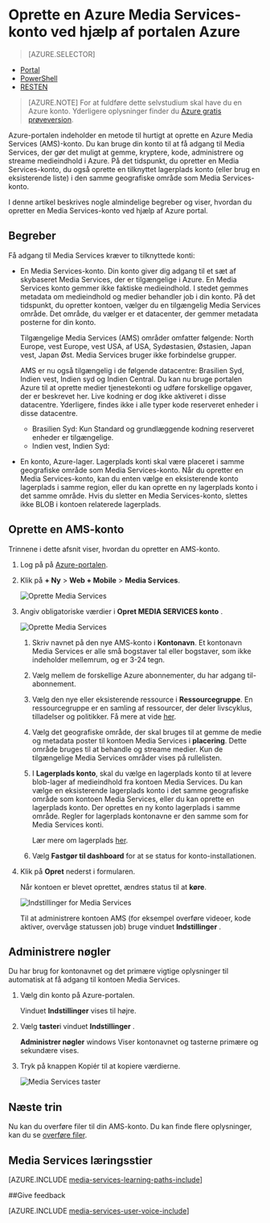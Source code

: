 <properties
    pageTitle=" Oprette en Azure Media Services-konto ved hjælp af Azure portal | Microsoft Azure"
    description="Dette selvstudium vejleder dig gennem trinnene til at oprette en Azure Media Services-konto ved hjælp af Azure portal."
    services="media-services"
    documentationCenter=""
    authors="Juliako"
    manager="erikre"
    editor=""/>

<tags
    ms.service="media-services"
    ms.workload="media"
    ms.tgt_pltfrm="na"
    ms.devlang="na"
    ms.topic="get-started-article"
    ms.date="10/24/2016"
    ms.author="juliako"/>


# <a name="create-an-azure-media-services-account-using-the-azure-portal"></a>Oprette en Azure Media Services-konto ved hjælp af portalen Azure

> [AZURE.SELECTOR]
- [Portal](media-services-portal-create-account.md)
- [PowerShell](media-services-manage-with-powershell.md)
- [RESTEN](http://msdn.microsoft.com/library/azure/dn194267.aspx)

> [AZURE.NOTE] For at fuldføre dette selvstudium skal have du en Azure konto. Yderligere oplysninger finder du [Azure gratis prøveversion](https://azure.microsoft.com/pricing/free-trial/). 

Azure-portalen indeholder en metode til hurtigt at oprette en Azure Media Services (AMS)-konto. Du kan bruge din konto til at få adgang til Media Services, der gør det muligt at gemme, kryptere, kode, administrere og streame medieindhold i Azure. På det tidspunkt, du opretter en Media Services-konto, du også oprette en tilknyttet lagerplads konto (eller brug en eksisterende liste) i den samme geografiske område som Media Services-konto.

I denne artikel beskrives nogle almindelige begreber og viser, hvordan du opretter en Media Services-konto ved hjælp af Azure portal.

## <a name="concepts"></a>Begreber

Få adgang til Media Services kræver to tilknyttede konti:

- En Media Services-konto. Din konto giver dig adgang til et sæt af skybaseret Media Services, der er tilgængelige i Azure. En Media Services konto gemmer ikke faktiske medieindhold. I stedet gemmes metadata om medieindhold og medier behandler job i din konto. På det tidspunkt, du opretter kontoen, vælger du en tilgængelig Media Services område. Det område, du vælger er et datacenter, der gemmer metadata posterne for din konto.

    Tilgængelige Media Services (AMS) områder omfatter følgende: North Europe, vest Europe, vest USA, af USA, Sydøstasien, Østasien, Japan vest, Japan Øst. Media Services bruger ikke forbindelse grupper.
    
    AMS er nu også tilgængelig i de følgende datacentre: Brasilien Syd, Indien vest, Indien syd og Indien Central. Du kan nu bruge portalen Azure til at oprette medier tjenestekonti og udføre forskellige opgaver, der er beskrevet her. Live kodning er dog ikke aktiveret i disse datacentre. Yderligere, findes ikke i alle typer kode reserveret enheder i disse datacentre.
    
    - Brasilien Syd: Kun Standard og grundlæggende kodning reserveret enheder er tilgængelige.
    - Indien vest, Indien Syd: 

- En konto, Azure-lager. Lagerplads konti skal være placeret i samme geografiske område som Media Services-konto. Når du opretter en Media Services-konto, kan du enten vælge en eksisterende konto lagerplads i samme region, eller du kan oprette en ny lagerplads konto i det samme område. Hvis du sletter en Media Services-konto, slettes ikke BLOB i kontoen relaterede lagerplads.

## <a name="create-an-ams-account"></a>Oprette en AMS-konto

Trinnene i dette afsnit viser, hvordan du opretter en AMS-konto.

1. Log på på [Azure-portalen](https://portal.azure.com/).
2. Klik på **+ Ny** > **Web + Mobile** > **Media Services**.

    ![Oprette Media Services](./media/media-services-portal-vod-get-started/media-services-new1.png)

3. Angiv obligatoriske værdier i **Opret MEDIA SERVICES konto** .

    ![Oprette Media Services](./media/media-services-portal-vod-get-started/media-services-new3.png)
    
    1. Skriv navnet på den nye AMS-konto i **Kontonavn**. Et kontonavn Media Services er alle små bogstaver tal eller bogstaver, som ikke indeholder mellemrum, og er 3-24 tegn.
    2. Vælg mellem de forskellige Azure abonnementer, du har adgang til-abonnement.
    
    2. Vælg den nye eller eksisterende ressource i **Ressourcegruppe**.  En ressourcegruppe er en samling af ressourcer, der deler livscyklus, tilladelser og politikker. Få mere at vide [her](azure-resource-manager/resource-group-overview.md#resource-groups).
    3. Vælg det geografiske område, der skal bruges til at gemme de medie og metadata poster til kontoen Media Services i **placering**. Dette område bruges til at behandle og streame medier. Kun de tilgængelige Media Services områder vises på rullelisten. 
    
    3. I **Lagerplads konto**, skal du vælge en lagerplads konto til at levere blob-lager af medieindhold fra kontoen Media Services. Du kan vælge en eksisterende lagerplads konto i det samme geografiske område som kontoen Media Services, eller du kan oprette en lagerplads konto. Der oprettes en ny konto lagerplads i samme område. Regler for lagerplads kontonavne er den samme som for Media Services konti.

        Lær mere om lagerplads [her](storage-introduction.md).

    4. Vælg **Fastgør til dashboard** for at se status for konto-installationen.
    
7. Klik på **Opret** nederst i formularen.

    Når kontoen er blevet oprettet, ændres status til at **køre**. 

    ![Indstillinger for Media Services](./media/media-services-portal-vod-get-started/media-services-settings.png)

    Til at administrere kontoen AMS (for eksempel overføre videoer, kode aktiver, overvåge statussen job) bruge vinduet **Indstillinger** .

## <a name="manage-keys"></a>Administrere nøgler

Du har brug for kontonavnet og det primære vigtige oplysninger til automatisk at få adgang til kontoen Media Services.

1. Vælg din konto på Azure-portalen. 

    Vinduet **Indstillinger** vises til højre. 

2. Vælg **taster**i vinduet **Indstillinger** . 

    **Administrer nøgler** windows Viser kontonavnet og tasterne primære og sekundære vises. 
3. Tryk på knappen Kopiér til at kopiere værdierne.
    
    ![Media Services taster](./media/media-services-portal-vod-get-started/media-services-keys.png)

## <a name="next-steps"></a>Næste trin

Nu kan du overføre filer til din AMS-konto. Du kan finde flere oplysninger, kan du se [overføre filer](media-services-portal-upload-files.md).

## <a name="media-services-learning-paths"></a>Media Services læringsstier

[AZURE.INCLUDE [media-services-learning-paths-include](../../includes/media-services-learning-paths-include.md)]

##<a name="provide-feedback"></a>Give feedback

[AZURE.INCLUDE [media-services-user-voice-include](../../includes/media-services-user-voice-include.md)]


